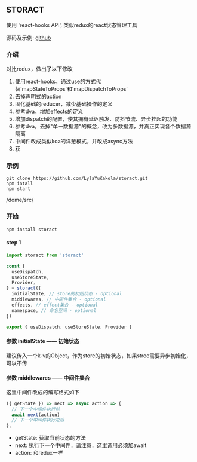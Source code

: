 ## STORACT

使用 'react-hooks API', 类似redux的react状态管理工具

源码及示例: [github](https://github.com/LylaYuKakola/storact)

### 介绍

对比redux，做出了以下修改

1. 使用react-hooks，通过use的方式代替'mapStateToProps'和'mapDispatchToProps'
2. 去掉声明式的action
3. 固化基础的reducer，减少基础操作的定义
4. 参考dva，增加effects的定义
5. 增加dispatch的配置，使其拥有延迟触发、防抖节流、异步挂起的功能
6. 参考dva，去掉"单一数据源"的概念，改为多数据源，并真正实现各个数据源隔离
7. 中间件改成类似koa的洋葱模式，并改成async方法
8. 获

### 示例

```
git clone https://github.com/LylaYuKakola/storact.git
npm intall
npm start
```
/dome/src/

### 开始

```
npm install storact
```

#### step 1

```javascript
import storact from 'storact'

const {
  useDispatch,
  useStoreState,
  Provider,
} = storact({
  initialState, // store的初始状态 - optional
  middlewares, // 中间件集合 - optional
  effects, // effect集合 - optional
  namespace, // 命名空间 - optional
})

export { useDispatch, useStoreState, Provider }
```

#### 参数 initialState —— 初始状态

建议传入一个k-v的Object，作为store的初始状态，如果stroe需要异步初始化，可以不传

#### 参数 middlewares —— 中间件集合

这里中间件改成的编写格式如下

```javascript
({ getState }) => next => async action => {
  // 下一个中间件执行前
  await next(action)
  // 下一个中间件执行之后
},
```
- getState: 获取当前状态的方法
- next: 执行下一个中间件，请注意，这里调用必须加await
- action: 和redux一样


